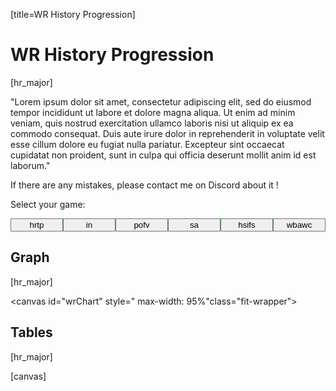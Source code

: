 [title=WR History Progression]
# WR History Progression
[hr_major]  

"Lorem ipsum dolor sit amet, consectetur adipiscing elit, sed do eiusmod tempor incididunt ut labore et dolore magna aliqua. Ut enim ad minim veniam, quis nostrud exercitation ullamco laboris nisi ut aliquip ex ea commodo consequat. Duis aute irure dolor in reprehenderit in voluptate velit esse cillum dolore eu fugiat nulla pariatur. Excepteur sint occaecat cupidatat non proident, sunt in culpa qui officia deserunt mollit anim id est laborum."


If there are any mistakes, please contact me on Discord about it !

Select your game: 

<div id="wr-game-buttons" style="background-color: lime; display: flex;">
    <button href="#/wr/th01" data-game="th01" style="width: 100%" id="hrtp">hrtp</button>
    <button href="#/wr/th08" data-game="th08" style="width: 100%" id="in">in</button>
    <button href="#/wr/th09" data-game="th09" style="width: 100%" id="pofv">pofv</button>
    <button href="#/wr/th11" data-game="th11" style="width: 100%" id="sa">sa</button>
    <button href="#/wr/th16" data-game="th16" style="width: 100%" id="hsifs">hsifs</button>
    <button href="#/wr/th17" data-game="th17" style="width: 100%" id="wbawc">wbawc</button>
</div>

## Graph
[hr_major]


<canvas id="wrChart" style=" max-width: 95%"class="fit-wrapper"></canvas>

## Tables
[hr_major]

[canvas]

<section id='main-wr-tables' style="display: grid; justify-items: stretch; justify-content: center;">
<div id="wr-buttons"></div>
<div id="wr-tables"></div>
</section>
